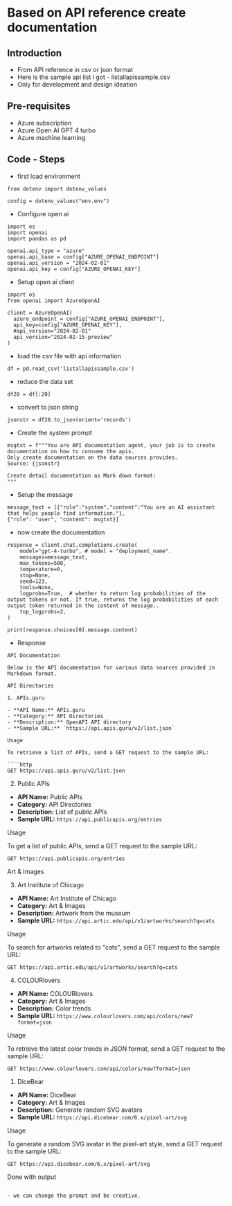 # Based on API reference create documentation

## Introduction

- From API reference in csv or json format
- Here is the sample api list i got - listallapissample.csv
- Only for development and design ideation

## Pre-requisites

- Azure subscription
- Azure Open AI GPT 4 turbo
- Azure machine learning

## Code - Steps

- first load environment

```
from dotenv import dotenv_values

config = dotenv_values("env.env")
```

- Configure open ai

```
import os
import openai
import pandas as pd

openai.api_type = "azure"
openai.api_base = config["AZURE_OPENAI_ENDPOINT"]
openai.api_version = "2024-02-01"
openai.api_key = config["AZURE_OPENAI_KEY"]
```

- Setup open ai client

```
import os
from openai import AzureOpenAI

client = AzureOpenAI(
  azure_endpoint = config["AZURE_OPENAI_ENDPOINT"], 
  api_key=config["AZURE_OPENAI_KEY"],  
  #api_version="2024-02-01"
  api_version="2024-02-15-preview"
)
```

- load the csv file with api information

```
df = pd.read_csv('listallapissample.csv')
```

- reduce the data set

```
df20 = df[:20]
```

- convert to json string

```
jsonstr = df20.to_json(orient='records')
```

- Create the system prompt

```
msgtxt = f"""You are API documentation agent, your job is to create documentation on how to consume the apis.
Only create documentation on the data sources provides.
Source: {jsonstr}

Create detail documentation as Mark down format:
"""
```

- Setup the message

```
message_text = [{"role":"system","content":"You are an AI assistant that helps people find information."},
{"role": "user", "content": msgtxt}]
```

- now create the documentation

```
response = client.chat.completions.create(
    model="gpt-4-turbo", # model = "deployment_name".
    messages=message_text,
    max_tokens=500,
    temperature=0,
    stop=None,
    seed=123,
    tools=None,
    logprobs=True,  # whether to return log probabilities of the output tokens or not. If true, returns the log probabilities of each output token returned in the content of message..
    top_logprobs=2,
)

print(response.choices[0].message.content)
```

- Response

```
API Documentation

Below is the API documentation for various data sources provided in Markdown format.

API Directories

1. APIs.guru

- **API Name:** APIs.guru
- **Category:** API Directories
- **Description:** OpenAPI API directory
- **Sample URL:** `https://api.apis.guru/v2/list.json`

Usage

To retrieve a list of APIs, send a GET request to the sample URL:

````http
GET https://api.apis.guru/v2/list.json
````

2. Public APIs

- **API Name:** Public APIs
- **Category:** API Directories
- **Description:** List of public APIs
- **Sample URL:** `https://api.publicapis.org/entries`

Usage

To get a list of public APIs, send a GET request to the sample URL:

````http
GET https://api.publicapis.org/entries
````

Art & Images

3. Art Institute of Chicago

- **API Name:** Art Institute of Chicago
- **Category:** Art & Images
- **Description:** Artwork from the museum
- **Sample URL:** `https://api.artic.edu/api/v1/artworks/search?q=cats`

Usage

To search for artworks related to "cats", send a GET request to the sample URL:

````http
GET https://api.artic.edu/api/v1/artworks/search?q=cats
````

4. COLOURlovers

- **API Name:** COLOURlovers
- **Category:** Art & Images
- **Description:** Color trends
- **Sample URL:** `https://www.colourlovers.com/api/colors/new?format=json`

Usage

To retrieve the latest color trends in JSON format, send a GET request to the sample URL:

````http
GET https://www.colourlovers.com/api/colors/new?format=json
````

1. DiceBear

- **API Name:** DiceBear
- **Category:** Art & Images
- **Description:** Generate random SVG avatars
- **Sample URL:** `https://api.dicebear.com/6.x/pixel-art/svg`

Usage

To generate a random SVG avatar in the pixel-art style, send a GET request to the sample URL:

````http
GET https://api.dicebear.com/6.x/pixel-art/svg
````

Done with output
```

- we can change the prompt and be creative.